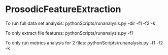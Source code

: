 # ProsodicFeatureExtraction
To run full data set analysis:
pythonScripts/runanalysis.py -dir <datasetDirectory> -f1 <nameOfFirstFile> -f2 <nameOfSecondFile> -k <k value>

To only extract file features:
pythonScripts/runanalysis.py -f1 <nameOfFirstFile> 
  
To only run metrics analysis for 2 files:
pythonScripts/runanalysis.py -f1 <nameOfFirstFile> -f2 <nameOfSecondFile> -k <k value>
